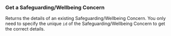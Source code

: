 ### Get a Safeguarding/Wellbeing Concern

Returns the details of an existing Safeguarding/Wellbeing Concern. You only need to specify the unique `id` of 
the Safeguarding/Wellbeing Concern to get the correct details.
